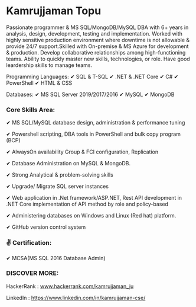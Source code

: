 # Kamrujjaman Topu

Passionate programmer & MS SQL/MongoDB/MySQL DBA with 6+ years in analysis, design, development, testing and implementation. Worked with highly sensitive production environment where downtime is not allowable & provide 24/7 support.Skilled with On-premise & MS Azure for development & production. Develop collaborative relationships among high-functioning teams. Ability to quickly master new skills, technologies, or role. Have good leardership skills to manage teams.

Programming Languages: ✔ SQL & T-SQL ✔ .NET & .NET Core  ✔ C# ✔ PowerShell ✔ HTML & CSS 

Databases: ✔ MS SQL Server 2019/2017/2016  ✔ MySQL  ✔ MongoDB

### Core Skills Area:

✔ MS SQL/MySQL database design, administration & performance tuning

✔ Powershell scripting, DBA tools in PowerShell and bulk copy program (BCP)

✔ AlwaysOn availability Group & FCI configuration, Replication

✔ Database Administration on MySQL & MongoDB.

✔ Strong Analytical & problem-solving skills

✔ Upgrade/ Migrate SQL server instances

✔ Web application in .Net framework/ASP.NET, Rest API development in .NET Core  implementation of API method by role and policy-based

✔ Administering databases on Windows and Linux (Red hat) platform.

✔ GitHub version control system


### ✌ Certification:

✔ MCSA(MS SQL 2016 Database Admin)

### DISCOVER MORE:

HackerRank : www.hackerrank.com/kamrujjaman_ju

LinkedIn : https://www.linkedin.com/in/kamrujjaman-cse/
